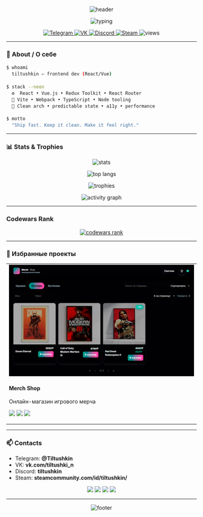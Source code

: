 <!--
  PROFILE README
  Style: NEON-FUCHSIA — accent #FF2BD1, secondary #7A3CFF, dark bg #0A0612
-->

<p align="center">
  <img src="https://capsule-render.vercel.app/api?type=waving&height=220&color=0:0A0612,50:7A3CFF,100:FF2BD1&text=Hi%20there,%20I%27m%20Tiltushkin%20👋&fontAlign=50&fontColor=F3E8FF&fontSize=38&desc=Frontend%20Developer%20%E2%80%94%20React%20/%20Vue&descAlign=50&descAlignY=84&descSize=16" alt="header"/>
</p>

<p align="center">
  <img
    src="https://readme-typing-svg.demolab.com?font=Share+Tech+Mono&size=20&pause=1300&color=FF2BD1&center=true&vCenter=true&width=1000&lines=%3E%20Clean%20UI%2FUX%20with%20strong%20state%20mgmt;%3E%20Redux%20Toolkit%20%7C%20React%20Router;%3E%20Vite%2C%20Webpack%2C%20SSR;%3E%20Type-safe%2C%20DX-first"
    alt="typing"
  />
</p>

<p align="center">
  <a href="https://t.me/Tiltushkin">
    <img src="https://img.shields.io/badge/Telegram-FF2BD1?style=for-the-badge&logo=telegram&labelColor=0A0612&logoColor=FF2BD1" alt="Telegram"/>
  </a>
  <a href="https://vk.com/tiltushki_n">
    <img src="https://img.shields.io/badge/VK-FF2BD1?style=for-the-badge&logo=vk&labelColor=0A0612&logoColor=FF2BD1" alt="VK"/>
  </a>
  <a href="https://discordapp.com/users/tiltushkin">
    <img src="https://img.shields.io/badge/Discord-FF2BD1?style=for-the-badge&logo=discord&labelColor=0A0612&logoColor=FF2BD1" alt="Discord"/>
  </a>
  <a href="https://steamcommunity.com/id/tiltushkin/">
    <img src="https://img.shields.io/badge/Steam-FF2BD1?style=for-the-badge&logo=steam&labelColor=0A0612&logoColor=FF2BD1" alt="Steam"/>
  </a>
  <img src="https://komarev.com/ghpvc/?username=Tiltushkin&style=for-the-badge&color=FF2BD1&label=Profile%20Views" alt="views"/>
</p>

---

### 🧬 About / О себе

```bash
$ whoami
  tiltushkin — frontend dev (React/Vue)

$ stack --neon
  ⚙  React • Vue.js • Redux Toolkit • React Router
  🧩 Vite • Webpack • TypeScript • Node tooling
  🎯 Clean arch • predictable state • a11y • performance

$ motto
  "Ship fast. Keep it clean. Make it feel right."
```

---

### 📊 Stats & Trophies

<p align="center">
  <img height="160" src="https://github-readme-stats.vercel.app/api?username=Tiltushkin&show_icons=true&hide_border=true&bg_color=00000000&title_color=FF2BD1&text_color=E6DFFF&icon_color=FF2BD1&v=3" alt="stats"/>
  <!-- <img height="160" src="https://streak-stats.demolab.com?user=Tiltushkin&hide_border=true&background=00000000&ring=FF2BD1&fire=FF2BD1&currStreakLabel=FF2BD1&sideNums=E6DFFF&sideLabels=E6DFFF&dates=E6DFFF&v=3" alt="streak"/> -->
</p>

<p align="center">
  <img height="160" src="https://github-readme-stats.vercel.app/api/top-langs/?username=Tiltushkin&layout=compact&langs_count=8&hide_border=true&bg_color=00000000&title_color=FF2BD1&text_color=E6DFFF&v=3" alt="top langs"/>
</p>

<p align="center">
  <img src="https://github-profile-trophy.vercel.app/?username=Tiltushkin&no-bg=true&no-frame=true&margin-w=10&row=1&column=7&theme=dracula&v=3" alt="trophies"/>
</p>

<p align="center">
  <img src="https://github-readme-activity-graph.vercel.app/graph?username=Tiltushkin&bg_color=00000000&color=E6DFFF&line=FF2BD1&point=FF2BD1&area=true&hide_border=true&v=3" alt="activity graph"/>
</p>

---

### Codewars Rank
<div align="center">
  <a href="https://www.codewars.com/users/Tiltushkin">
    <img src="https://www.codewars.com/users/Tiltushkin/badges/large" alt="codewars rank"/>
  </a>
</div>

---

### 💎 Избранные проекты

<table>
  <tr>
    <td width="50%" valign="top">
      <a href="https://github.com/Tiltushkin/merchShop">
        <img src="./assets/preview-merchShop.png" alt="Tiltushkin-API preview"/>
      </a>
      <h4>Merch Shop</h4>
      <p>Онлайн-магазин игрового мерча</p>
      <p>
        <a href="https://github.com/Tiltushkin/merchShop"><img src="https://img.shields.io/badge/Repo-FF2BD1?style=for-the-badge&logo=github&labelColor=0A0612"/></a>
        <img src="https://img.shields.io/badge/REACT-FF2BD1?style=for-the-badge&logo=react&labelColor=0A0612"/>
        <img src="https://img.shields.io/badge/TypeScript-FF2BD1?style=for-the-badge&logo=typescript&labelColor=0A0612"/>
      </p>
    </td>
  </tr>
</table>

---

### 📫 Contacts

- Telegram: **@Tiltushkin**
- VK: **vk.com/tiltushki_n**
- Discord: **tiltushkin**
- Steam: **steamcommunity.com/id/tiltushkin/**

<p align="center">
  <a href="https://t.me/Tiltushkin"><img src="https://img.shields.io/badge/Write%20on%20Telegram-FF2BD1?style=for-the-badge&logo=telegram&labelColor=0A0612&logoColor=FF2BD1" /></a>
  <a href="https://vk.com/tiltushki_n"><img src="https://img.shields.io/badge/Write%20on%20VK-FF2BD1?style=for-the-badge&logo=vk&labelColor=0A0612&logoColor=FF2BD1" /></a>
  <a href="https://discordapp.com/users/tiltushkin"><img src="https://img.shields.io/badge/Discord:%20tiltushkin-FF2BD1?style=for-the-badge&logo=discord&labelColor=0A0612&logoColor=FF2BD1" /></a>
  <a href="https://steamcommunity.com/id/tiltushkin/"><img src="https://img.shields.io/badge/Steam%20Profile-FF2BD1?style=for-the-badge&logo=steam&labelColor=0A0612&logoColor=FF2BD1" /></a>
</p>

---

<p align="center">
  <img src="https://capsule-render.vercel.app/api?type=waving&height=120&color=0:FF2BD1,100:0A0612&section=footer" alt="footer"/>
</p>

<!--
Palette:
- BG: #0A0612 (near-black plum)
- Accent: #FF2BD1 (neon fuchsia)
- Secondary: #7A3CFF (electric violet)
- Text on dark: #E6DFFF (lavender)

